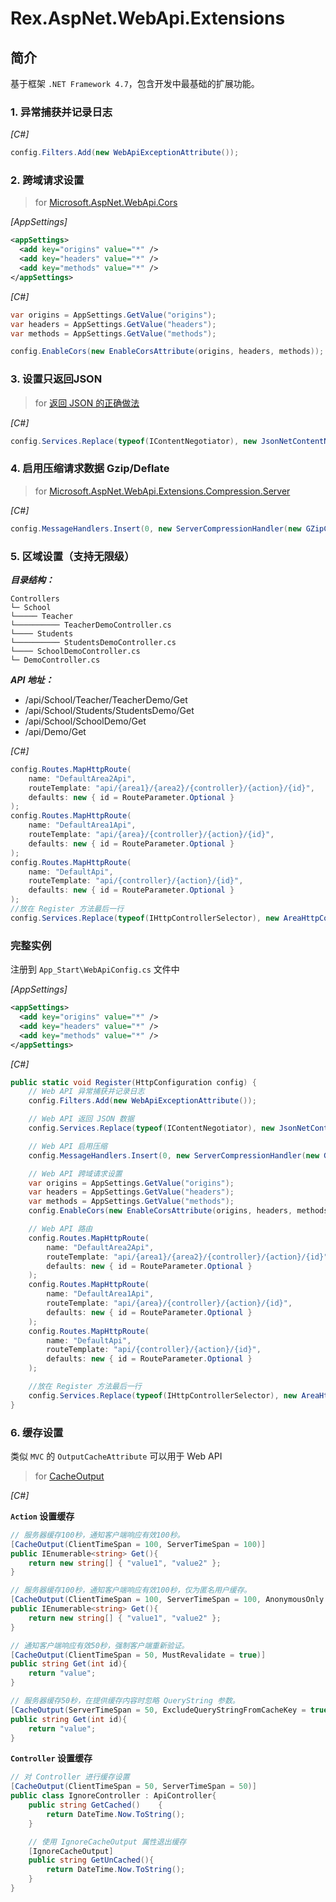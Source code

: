 # Rex.AspNet.WebApi.Extensions

## 简介
基于框架 `.NET Framework 4.7`，包含开发中最基础的扩展功能。

### 1. 异常捕获并记录日志

*[C#]*

```csharp
config.Filters.Add(new WebApiExceptionAttribute());
```

### 2. 跨域请求设置
> for [Microsoft.AspNet.WebApi.Cors](https://www.nuget.org/packages/Microsoft.AspNet.WebApi.Cors "Microsoft.AspNet.WebApi.Cors")

*[AppSettings]*

```xml
<appSettings>
  <add key="origins" value="*" />
  <add key="headers" value="*" />
  <add key="methods" value="*" />
</appSettings>
```

*[C#]*

```csharp
var origins = AppSettings.GetValue("origins");
var headers = AppSettings.GetValue("headers");
var methods = AppSettings.GetValue("methods");

config.EnableCors(new EnableCorsAttribute(origins, headers, methods));
```

### 3. 设置只返回JSON

> for [返回 JSON 的正确做法](https://www.strathweb.com/2013/06/supporting-only-json-in-asp-net-web-api-the-right-way/ "返回 JSON 的正确做法")

*[C#]*

```csharp
config.Services.Replace(typeof(IContentNegotiator), new JsonNetContentNegotiator());
```

### 4. 启用压缩请求数据 Gzip/Deflate
> for [Microsoft.AspNet.WebApi.Extensions.Compression.Server](https://www.nuget.org/packages/Microsoft.AspNet.WebApi.Extensions.Compression.Server "Microsoft.AspNet.WebApi.Extensions.Compression.Server")

*[C#]*

```csharp
config.MessageHandlers.Insert(0, new ServerCompressionHandler(new GZipCompressor(), new DeflateCompressor()));
```

### 5. 区域设置（支持无限级）

***目录结构：***

```
Controllers
└─ School
└───── Teacher
└────────── TeacherDemoController.cs
└──── Students
└────────── StudentsDemoController.cs
└──── SchoolDemoController.cs
└─ DemoController.cs
```

***API 地址：***

- /api/School/Teacher/TeacherDemo/Get
- /api/School/Students/StudentsDemo/Get
- /api/School/SchoolDemo/Get
- /api/Demo/Get

*[C#]*

```csharp
config.Routes.MapHttpRoute(
    name: "DefaultArea2Api",
    routeTemplate: "api/{area1}/{area2}/{controller}/{action}/{id}",
    defaults: new { id = RouteParameter.Optional }
);
config.Routes.MapHttpRoute(
    name: "DefaultArea1Api",
    routeTemplate: "api/{area}/{controller}/{action}/{id}",
    defaults: new { id = RouteParameter.Optional }
);
config.Routes.MapHttpRoute(
    name: "DefaultApi",
    routeTemplate: "api/{controller}/{action}/{id}",
    defaults: new { id = RouteParameter.Optional }
);
//放在 Register 方法最后一行
config.Services.Replace(typeof(IHttpControllerSelector), new AreaHttpControllerSelector(config));
```

### 完整实例

注册到 `App_Start\WebApiConfig.cs` 文件中

*[AppSettings]*

```xml
<appSettings>
  <add key="origins" value="*" />
  <add key="headers" value="*" />
  <add key="methods" value="*" />
</appSettings>
```

*[C#]*

```csharp
public static void Register(HttpConfiguration config) {
    // Web API 异常捕获并记录日志
    config.Filters.Add(new WebApiExceptionAttribute());

    // Web API 返回 JSON 数据
    config.Services.Replace(typeof(IContentNegotiator), new JsonNetContentNegotiator());

    // Web API 启用压缩
    config.MessageHandlers.Insert(0, new ServerCompressionHandler(new GZipCompressor(), new DeflateCompressor()));

    // Web API 跨域请求设置
    var origins = AppSettings.GetValue("origins");
    var headers = AppSettings.GetValue("headers");
    var methods = AppSettings.GetValue("methods");
    config.EnableCors(new EnableCorsAttribute(origins, headers, methods));

    // Web API 路由
    config.Routes.MapHttpRoute(
        name: "DefaultArea2Api",
        routeTemplate: "api/{area1}/{area2}/{controller}/{action}/{id}",
        defaults: new { id = RouteParameter.Optional }
    );
    config.Routes.MapHttpRoute(
        name: "DefaultArea1Api",
        routeTemplate: "api/{area}/{controller}/{action}/{id}",
        defaults: new { id = RouteParameter.Optional }
    );
    config.Routes.MapHttpRoute(
        name: "DefaultApi",
        routeTemplate: "api/{controller}/{action}/{id}",
        defaults: new { id = RouteParameter.Optional }
    );

    //放在 Register 方法最后一行
    config.Services.Replace(typeof(IHttpControllerSelector), new AreaHttpControllerSelector(config));
}
```

### 6. 缓存设置
类似 `MVC` 的 `OutputCacheAttribute` 可以用于 Web API
> for [CacheOutput](https://www.nuget.org/packages/Strathweb.CacheOutput.WebApi2/ "CacheOutput")

*[C#]*

**`Action` 设置缓存**

```csharp
// 服务器缓存100秒，通知客户端响应有效100秒。
[CacheOutput(ClientTimeSpan = 100, ServerTimeSpan = 100)]
public IEnumerable<string> Get(){
    return new string[] { "value1", "value2" };
}

// 服务器缓存100秒，通知客户端响应有效100秒，仅为匿名用户缓存。
[CacheOutput(ClientTimeSpan = 100, ServerTimeSpan = 100, AnonymousOnly = true)]
public IEnumerable<string> Get(){
    return new string[] { "value1", "value2" };
}

// 通知客户端响应有效50秒，强制客户端重新验证。
[CacheOutput(ClientTimeSpan = 50, MustRevalidate = true)]
public string Get(int id){
    return "value";
}

// 服务器缓存50秒，在提供缓存内容时忽略 QueryString 参数。
[CacheOutput(ServerTimeSpan = 50, ExcludeQueryStringFromCacheKey = true)]
public string Get(int id){
    return "value";
}
```

**`Controller` 设置缓存**

```csharp
// 对 Controller 进行缓存设置
[CacheOutput(ClientTimeSpan = 50, ServerTimeSpan = 50)]
public class IgnoreController : ApiController{
    public string GetCached()    {
        return DateTime.Now.ToString();
    }

    // 使用 IgnoreCacheOutput 属性退出缓存
    [IgnoreCacheOutput]
    public string GetUnCached(){
        return DateTime.Now.ToString();
    }
}
```
